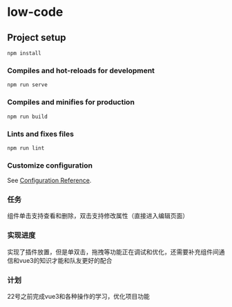 # low-code

## Project setup
```
npm install
```

### Compiles and hot-reloads for development
```
npm run serve
```

### Compiles and minifies for production
```
npm run build
```

### Lints and fixes files
```
npm run lint
```

### Customize configuration
See [Configuration Reference](https://cli.vuejs.org/config/).

### 任务
组件单击支持查看和删除，双击支持修改属性（直接进入编辑页面）
### 实现进度
实现了插件放置，但是单双击，拖拽等功能正在调试和优化，还需要补充组件间通信和vue3的知识才能和队友更好的配合
### 计划
22号之前完成vue3和各种操作的学习，优化项目功能
